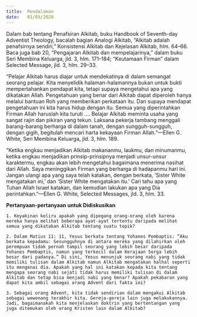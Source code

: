 ```yaml
---
title:  Pendalaman
date:   01/05/2020
---
```


Dalam bab tentang Penafsiran Alkitab, buku Handbook of Seventh-day Adventist Theology, bacalah bagian Analogi Alkitab, “Alkitab adalah penafsirnya sendiri,” Konsistensi Alkitab dan Kejelasan Alkitab, hlm. 64–66. Baca juga bab 20, “Pengajaran Alkitab dan mempelajarinya,” dalam buku Seri Membina Keluarga, jld. 3, hlm. 171–184; “Keutamaan Firman” dalam Selected Message, jld. 3, hlm. 29–33. 

“Pelajar Alkitab harus diajar untuk mendekatinya di dalam semangat seorang pelajar. Kita menyelidik halaman-halamannya bukan untuk bukti mempertahankan pendapat kita, tetapi supaya mengetahui apa yang dikatakan Allah. Pengetahuan yang benar dari Alkitab dapat diperoleh hanya melalui bantuan Roh yang memberikan perkataan itu. Dan supaya mendapat pengetahuan ini kita harus hidup dengan itu. Semua yang diperintahkan Firman Allah haruslah kita turuti .... Belajar Alkitab meminta usaha yang sangat rajin dan pikiran yang tekun. Laksana pekerja tambang menggali barang-barang berharga di dalam tanah, dengan sungguh-sungguh, dengan gigih, begitulah mencari harta kekayaan Firman Allah.”—Ellen G. White, Seri Membina Keluarga, jld. 3, hlm. 189. 

“Ketika engkau menjadikan Alkitab makananmu, laukmu, dan minumanmu, ketika engkau menjadikan prinsip-prinsipnya menjadi unsur-unsur karaktermu, engkau akan lebih mengetahui bagaimana menerima nasihat dari Allah. Saya meninggikan Firman yang berharga di hadapanmu hari ini. Jangan ulangi apa yang saya telah katakan, dengan berkata, ‘Sister White mengatakan ini,’ dan ‘Sister White mengatakan itu.’ Cari tahu apa yang Tuhan Allah Israel katakan, dan kemudian lakukan apa yang Dia perintahkan.”—Ellen G. White, Selected Messages, jld. 3, hlm. 33. 

**Pertanyaan-pertanyaan untuk Didiskusikan** 

`1. Keyakinan keliru apakah yang dipegang orang-orang oleh karena mereka hanya melihat beberapa ayat-ayat tertentu daripada melihat semua yang dikatakan Alkitab tentang suatu topik?` 

`2. Dalam Matius 11: 11, Yesus berkata tentang Yohanes Pembaptis: “Aku berkata kepadamu: Sesungguhnya di antara mereka yang dilahirkan oleh perempuan tidak pernah tampil seorang yang lebih besar daripada Yohanes Pembaptis, namun yang terkecil dalam Kerajaan Sorga lebih besar dari padanya.” Di sini, Yesus menunjuk seorang nabi yang tidak memiliki tulisan dalam Alkitab namun Alkitab mengatakan halhal seperti itu mengenai dia. Apakah yang hal ini katakan kepada kita tentang mengapa seorang nabi sejati tidak harus memiliki tulisan di dalam Alkitab dan tetap bisa menjadi nabi yang benar? Apakah pekabaran yang dapat kita ambil sebagai orang Advent dari fakta ini?` 

`3. Sebagai orang Advent, kita tidak sendirian dalam mengakui Alkitab sebagai wewenang terakhir kita. Gereja-gereja lain juga melakukannya. Jadi, bagaimanakah kita menjelaskan doktrin yang bertentangan yang juga ditemukan oleh orang Kristen lain dalam Alkitab?`